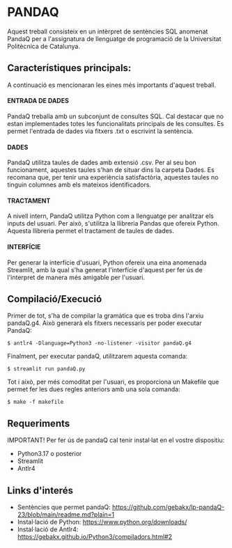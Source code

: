# PANDAQ #
Aquest treball consisteix en un intèrpret de sentències SQL anomenat PandaQ per a l'assignatura de llenguatge de programació de la Universitat Politècnica de Catalunya.

## Característiques principals:
A continuació es mencionaran les eines més importants d'aquest treball.

#### ENTRADA DE DADES ####
PandaQ treballa amb un subconjunt de consultes SQL. Cal destacar que no estan implementades totes les funcionalitats principals de les consultes. Es permet l'entrada de dades via fitxers .txt o escrivint la sentència.  

#### DADES ####
PandaQ utilitza taules de dades amb extensió .csv. Per al seu bon funcionament, aquestes taules s'han de situar dins la carpeta Dades. Es recomana que, per tenir una experiència satisfactòria, aquestes taules no tinguin columnes amb els mateixos identificadors.

#### TRACTAMENT ####
A nivell intern, PandaQ utilitza Python com a llenguatge per analitzar els inputs del usuari. Per això, s'utilitza la llibreria Pandas que ofereix Python. Aquesta llibreria permet el tractament de taules de dades.

#### INTERFÍCIE ####
Per generar la interfície d'usuari, Python ofereix una eina anomenada Streamlit, amb la qual s'ha generat l'interfície d'aquest per fer ús de l'interpret de manera més amigable per l'usuari.

## Compilació/Execució ##
Primer de tot, s'ha de compilar la gramàtica que es troba dins l'arxiu pandaQ.g4. Això generarà els fitxers necessaris per poder executar PandaQ:

```
$ antlr4 -Dlanguage=Python3 -no-listener -visitor pandaQ.g4
```
Finalment, per executar pandaQ, utilitzarem aquesta comanda:
```
$ streamlit run pandaQ.py
```
Tot i això, per més comoditat per l'usuari, es proporciona un Makefile que permet fer les dues regles anteriors amb una sola comanda:
```
$ make -f makefile
```
## Requeriments ##
IMPORTANT! Per fer ús de pandaQ cal tenir instal·lat en el vostre dispositiu:
  - Python3.17 o posterior
  - Streamlit
  - Antlr4

## Links d'interés ##
  - Sentències que permet pandaQ: https://github.com/gebakx/lp-pandaQ-23/blob/main/readme.md?plain=1
  - Instal·lació de Python: https://www.python.org/downloads/
  - Instal·lació de Antlr4: https://gebakx.github.io/Python3/compiladors.html#2
 
